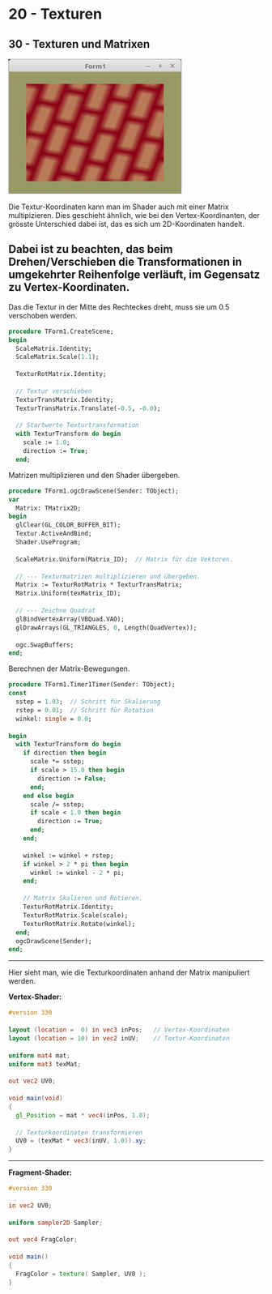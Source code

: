 # 20 - Texturen
## 30 - Texturen und Matrixen

![image.png](image.png)

Die Textur-Koordinaten kann man im Shader auch mit einer Matrix multipizieren.
Dies geschieht ähnlich, wie bei den Vertex-Koordinanten, der grösste Unterschied dabei ist, das es sich um 2D-Koordinaten handelt.

Dabei ist zu beachten, das beim Drehen/Verschieben die Transformationen in umgekehrter Reihenfolge verläuft,
im Gegensatz zu Vertex-Koordinaten.
---
Das die Textur in der Mitte des Rechteckes dreht, muss sie um 0.5 verschoben werden.

```pascal
procedure TForm1.CreateScene;
begin
  ScaleMatrix.Identity;
  ScaleMatrix.Scale(1.1);

  TexturRotMatrix.Identity;

  // Textur verschieben
  TexturTransMatrix.Identity;
  TexturTransMatrix.Translate(-0.5, -0.0);

  // Startwerte Texturtransformation
  with TexturTransform do begin
    scale := 1.0;
    direction := True;
  end;
```

Matrizen multiplizieren und den Shader übergeben.

```pascal
procedure TForm1.ogcDrawScene(Sender: TObject);
var
  Matrix: TMatrix2D;
begin
  glClear(GL_COLOR_BUFFER_BIT);
  Textur.ActiveAndBind;
  Shader.UseProgram;

  ScaleMatrix.Uniform(Matrix_ID);  // Matrix für die Vektoren.

  // --- Texturmatrizen multiplizieren und übergeben.
  Matrix := TexturRotMatrix * TexturTransMatrix;
  Matrix.Uniform(texMatrix_ID);

  // --- Zeichne Quadrat
  glBindVertexArray(VBQuad.VAO);
  glDrawArrays(GL_TRIANGLES, 0, Length(QuadVertex));

  ogc.SwapBuffers;
end;
```

Berechnen der Matrix-Bewegungen.

```pascal
procedure TForm1.Timer1Timer(Sender: TObject);
const
  sstep = 1.03;  // Schritt für Skalierung
  rstep = 0.01;  // Schritt für Rotation
  winkel: single = 0.0;

begin
  with TexturTransform do begin
    if direction then begin
      scale *= sstep;
      if scale > 15.0 then begin
        direction := False;
      end;
    end else begin
      scale /= sstep;
      if scale < 1.0 then begin
        direction := True;
      end;
    end;

    winkel := winkel + rstep;
    if winkel > 2 * pi then begin
      winkel := winkel - 2 * pi;
    end;

    // Matrix Skalieren und Rotieren.
    TexturRotMatrix.Identity;
    TexturRotMatrix.Scale(scale);
    TexturRotMatrix.Rotate(winkel);
  end;
  ogcDrawScene(Sender);
end;
```

---
Hier sieht man, wie die Texturkoordinaten anhand der Matrix manipuliert werden.

<b>Vertex-Shader:</b>

```glsl
#version 330

layout (location =  0) in vec3 inPos;   // Vertex-Koordinaten
layout (location = 10) in vec2 inUV;    // Textur-Koordinaten

uniform mat4 mat;
uniform mat3 texMat;

out vec2 UV0;

void main(void)
{
  gl_Position = mat * vec4(inPos, 1.0);

  // Texturkoordinaten transformieren
  UV0 = (texMat * vec3(inUV, 1.0)).xy;
}

```

---
<b>Fragment-Shader:</b>

```glsl
#version 330

in vec2 UV0;

uniform sampler2D Sampler;

out vec4 FragColor;

void main()
{
  FragColor = texture( Sampler, UV0 );
}

```



